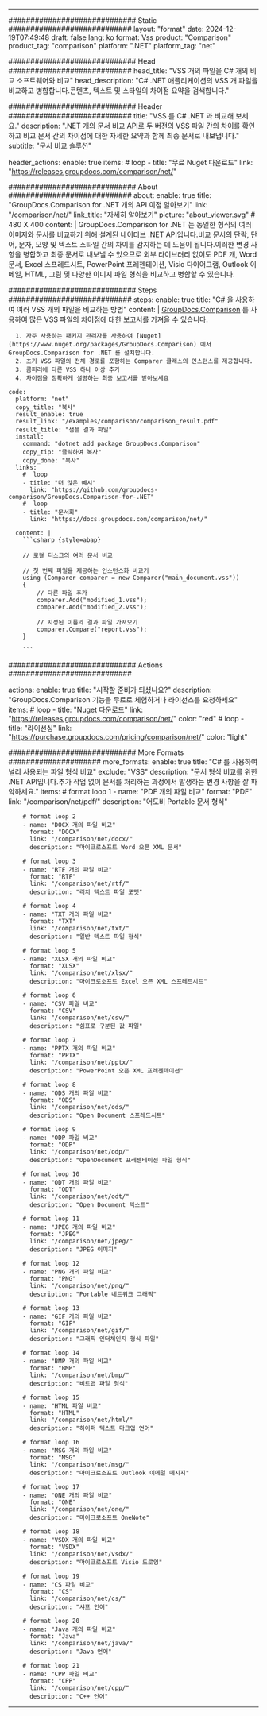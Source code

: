 
---
############################# Static ############################
layout: "format"
date:  2024-12-19T07:49:48
draft: false
lang: ko
format: Vss
product: "Comparison"
product_tag: "comparison"
platform: ".NET"
platform_tag: "net"

############################# Head ############################
head_title: "VSS 개의 파일을 C# 개의 비교 소프트웨어와 비교"
head_description: "C# .NET 애플리케이션의 VSS 개 파일을 비교하고 병합합니다.콘텐츠, 텍스트 및 스타일의 차이점 요약을 검색합니다."

############################# Header ############################
title: "VSS 를 C# .NET 과 비교해 보세요." 
description: ".NET 개의 문서 비교 API로 두 버전의 VSS 파일 간의 차이를 확인하고 비교 문서 간의 차이점에 대한 자세한 요약과 함께 최종 문서로 내보냅니다."
subtitle: "문서 비교 솔루션" 

header_actions:
  enable: true
  items:
    #  loop
    - title: "무료 Nuget 다운로드"
      link: "https://releases.groupdocs.com/comparison/net/"
      
############################# About ############################
about:
    enable: true
    title: "GroupDocs.Comparison for .NET 개의 API 이점 알아보기"
    link: "/comparison/net/"
    link_title: "자세히 알아보기"
    picture: "about_viewer.svg" # 480 X 400
    content: |
       GroupDocs.Comparison for .NET 는 동일한 형식의 여러 이미지와 문서를 비교하기 위해 설계된 네이티브 .NET API입니다.비교 문서의 단락, 단어, 문자, 모양 및 텍스트 스타일 간의 차이를 감지하는 데 도움이 됩니다.이러한 변경 사항을 병합하고 최종 문서로 내보낼 수 있으므로 외부 라이브러리 없이도 PDF 개, Word 문서, Excel 스프레드시트, PowerPoint 프레젠테이션, Visio 다이어그램, Outlook 이메일, HTML, 그림 및 다양한 이미지 파일 형식을 비교하고 병합할 수 있습니다.

############################# Steps ############################
steps:
    enable: true
    title: "C# 을 사용하여 여러 VSS 개의 파일을 비교하는 방법"
    content: |
      [GroupDocs.Comparison](https://products.groupdocs.com/comparison/net/) 를 사용하여 많은 VSS 파일의 차이점에 대한 보고서를 가져올 수 있습니다.
      
      1. 자주 사용하는 패키지 관리자를 사용하여 [Nuget](https://www.nuget.org/packages/GroupDocs.Comparison) 에서 GroupDocs.Comparison for .NET 를 설치합니다.
      2. 초기 VSS 파일의 전체 경로를 포함하는 Comparer 클래스의 인스턴스를 제공합니다.
      3. 콤퍼러에 다른 VSS 하나 이상 추가
      4. 차이점을 정확하게 설명하는 최종 보고서를 받아보세요
   
    code:
      platform: "net"
      copy_title: "복사"
      result_enable: true
      result_link: "/examples/comparison/comparison_result.pdf"
      result_title: "샘플 결과 파일"
      install:
        command: "dotnet add package GroupDocs.Comparison"
        copy_tip: "클릭하여 복사"
        copy_done: "복사"
      links:
        #  loop
        - title: "더 많은 예시"
          link: "https://github.com/groupdocs-comparison/GroupDocs.Comparison-for-.NET"
        #  loop
        - title: "문서화"
          link: "https://docs.groupdocs.com/comparison/net/"
          
      content: |
        ```csharp {style=abap}

        // 로컬 디스크의 여러 문서 비교

        // 첫 번째 파일을 제공하는 인스턴스화 비교기
        using (Comparer comparer = new Comparer("main_document.vss"))
        {
            // 다른 파일 추가
        	comparer.Add("modified_1.vss");
            comparer.Add("modified_2.vss");

            // 지정된 이름의 결과 파일 가져오기
            comparer.Compare("report.vss"); 
        }
        
        ```            

############################# Actions ############################

actions:
  enable: true
  title: "시작할 준비가 되셨나요?"
  description: "GroupDocs.Comparison 기능을 무료로 체험하거나 라이선스를 요청하세요"
  items:
    #  loop
    - title: "Nuget 다운로드"
      link: "https://releases.groupdocs.com/comparison/net/"
      color: "red"
        #  loop
    - title: "라이선싱"
      link: "https://purchase.groupdocs.com/pricing/comparison/net/"
      color: "light"


############################# More Formats #####################
more_formats:
    enable: true
    title: "C# 를 사용하여 널리 사용되는 파일 형식 비교"
    exclude: "VSS"
    description: "문서 형식 비교를 위한 .NET API입니다.추가 작업 없이 문서를 처리하는 과정에서 발생하는 변경 사항을 잘 파악하세요."
    items: 
        # format loop 1
        - name: "PDF 개의 파일 비교"
          format: "PDF"
          link: "/comparison/net/pdf/"
          description: "어도비 Portable 문서 형식"

        # format loop 2
        - name: "DOCX 개의 파일 비교"
          format: "DOCX"
          link: "/comparison/net/docx/"
          description: "마이크로소프트 Word 오픈 XML 문서"

        # format loop 3
        - name: "RTF 개의 파일 비교"
          format: "RTF"
          link: "/comparison/net/rtf/"
          description: "리치 텍스트 파일 포맷"

        # format loop 4
        - name: "TXT 개의 파일 비교"
          format: "TXT"
          link: "/comparison/net/txt/"
          description: "일반 텍스트 파일 형식"

        # format loop 5
        - name: "XLSX 개의 파일 비교"
          format: "XLSX"
          link: "/comparison/net/xlsx/"
          description: "마이크로소프트 Excel 오픈 XML 스프레드시트"

        # format loop 6
        - name: "CSV 파일 비교"
          format: "CSV"
          link: "/comparison/net/csv/"
          description: "쉼표로 구분된 값 파일"

        # format loop 7
        - name: "PPTX 개의 파일 비교"
          format: "PPTX"
          link: "/comparison/net/pptx/"
          description: "PowerPoint 오픈 XML 프레젠테이션"

        # format loop 8
        - name: "ODS 개의 파일 비교"
          format: "ODS"
          link: "/comparison/net/ods/"
          description: "Open Document 스프레드시트"

        # format loop 9
        - name: "ODP 파일 비교"
          format: "ODP"
          link: "/comparison/net/odp/"
          description: "OpenDocument 프레젠테이션 파일 형식"

        # format loop 10
        - name: "ODT 개의 파일 비교"
          format: "ODT"
          link: "/comparison/net/odt/"
          description: "Open Document 텍스트"

        # format loop 11
        - name: "JPEG 개의 파일 비교"
          format: "JPEG"
          link: "/comparison/net/jpeg/"
          description: "JPEG 이미지"

        # format loop 12
        - name: "PNG 개의 파일 비교"
          format: "PNG"
          link: "/comparison/net/png/"
          description: "Portable 네트워크 그래픽"

        # format loop 13
        - name: "GIF 개의 파일 비교"
          format: "GIF"
          link: "/comparison/net/gif/"
          description: "그래픽 인터체인지 형식 파일"

        # format loop 14
        - name: "BMP 개의 파일 비교"
          format: "BMP"
          link: "/comparison/net/bmp/"
          description: "비트맵 파일 형식"

        # format loop 15
        - name: "HTML 파일 비교"
          format: "HTML"
          link: "/comparison/net/html/"
          description: "하이퍼 텍스트 마크업 언어"

        # format loop 16
        - name: "MSG 개의 파일 비교"
          format: "MSG"
          link: "/comparison/net/msg/"
          description: "마이크로소프트 Outlook 이메일 메시지"

        # format loop 17
        - name: "ONE 개의 파일 비교"
          format: "ONE"
          link: "/comparison/net/one/"
          description: "마이크로소프트 OneNote"

        # format loop 18
        - name: "VSDX 개의 파일 비교"
          format: "VSDX"
          link: "/comparison/net/vsdx/"
          description: "마이크로소프트 Visio 드로잉"

        # format loop 19
        - name: "CS 파일 비교"
          format: "CS"
          link: "/comparison/net/cs/"
          description: "샤프 언어"

        # format loop 20
        - name: "Java 개의 파일 비교"
          format: "Java"
          link: "/comparison/net/java/"
          description: "Java 언어"
          
        # format loop 21
        - name: "CPP 파일 비교"
          format: "CPP"
          link: "/comparison/net/cpp/"
          description: "C++ 언어"
---